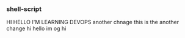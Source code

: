 ### shell-script
HI HELLO I'M LEARNING DEVOPS
another chnage
this is the another change
hi
hello im og 
hi